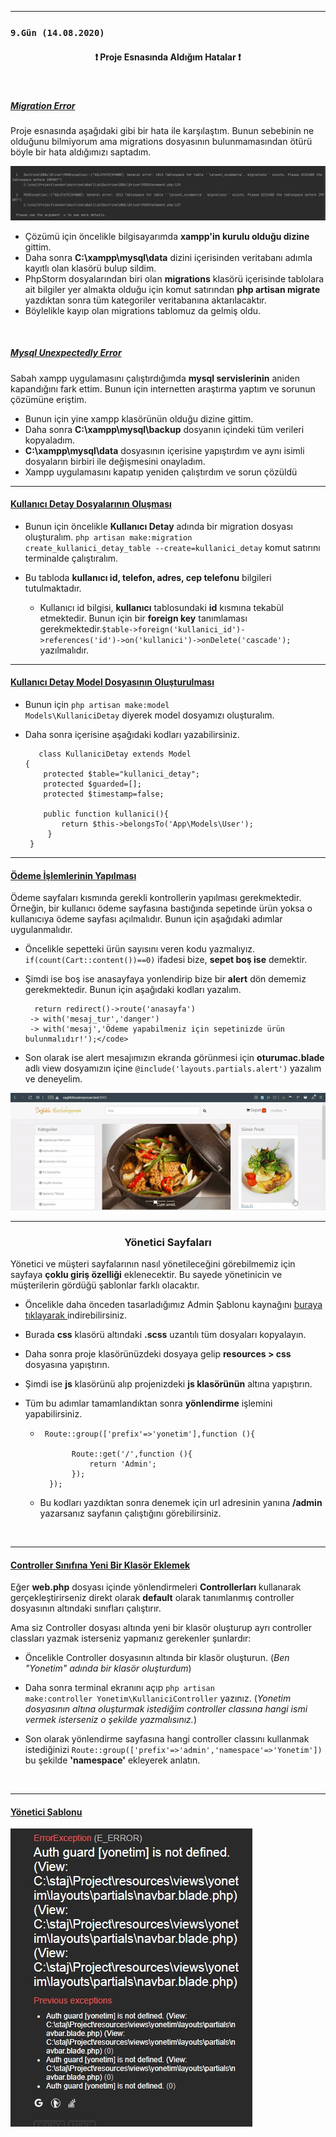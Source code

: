 <hr>
<h3><code>9.Gün (14.08.2020)</code></h3>

<h4 align="center">❗ Proje Esnasında Aldığım Hatalar ❗</h4>

</br><h5><ins>Migration Error</ins></h5>

Proje esnasında aşağıdaki gibi bir hata ile karşılaştım. Bunun sebebinin ne olduğunu bilmiyorum ama migrations dosyasının bulunmamasından ötürü böyle bir hata aldığımızı saptadım. 

![Migration Eror](/images/9-hata.jpg)

* Çözümü için öncelikle bilgisayarımda <b>xampp'in kurulu olduğu dizine</b> gittim.
* Daha sonra <b>C:\xampp\mysql\data</b> dizini içerisinden veritabanı adımla kayıtlı olan klasörü bulup sildim.
* PhpStorm dosyalarından biri olan <b>migrations</b> klasörü içerisinde tablolara ait bilgiler yer almakta olduğu için komut satırından <b>php artisan migrate </b> yazdıktan sonra tüm kategoriler veritabanına aktarılacaktır.
* Böylelikle kayıp olan migrations tablomuz da gelmiş oldu.

</br><h5><ins>Mysql Unexpectedly Error</ins></h5>

Sabah xampp uygulamasını çalıştırdığımda  <b>mysql servislerinin</b> aniden kapandığını fark ettim. Bunun için internetten araştırma yaptım ve sorunun çözümüne eriştim.

* Bunun için yine xampp klasörünün olduğu dizine gittim.
* Daha sonra <b>C:\xampp\mysql\backup</b> dosyanın içindeki tüm verileri kopyaladım.
* <b>C:\xampp\mysql\data</b> dosyasının içerisine yapıştırdım ve aynı isimli dosyaların birbiri ile değişmesini onayladım.
* Xampp uygulamasını kapatıp yeniden çalıştırdım ve sorun çözüldü   


<hr><h4><ins> Kullanıcı Detay Dosyalarının Oluşması</ins></h4>

* Bunun için öncelikle <b>Kullanıcı Detay</b> adında bir migration dosyası oluşturalım. <code>php artisan make:migration create_kullanici_detay_table 
--create=kullanici_detay</code> komut satırını terminalde çalıştıralım.
* Bu tabloda <b>kullanıcı id, telefon, adres, cep telefonu</b> bilgileri tutulmaktadır.

	* Kullanıcı id bilgisi, <b>kullanıcı</b> tablosundaki <b>id</b> kısmına tekabül etmektedir. Bunun için bir <b>foreign key</b> tanımlaması gerekmektedir.<code>$table->foreign('kullanici_id')->references('id')->on('kullanici')->onDelete('cascade');</code> yazılmalıdır.

<hr><h4><ins> Kullanıcı Detay Model Dosyasının Oluşturulması</ins></h4>

* Bunun için <code>php artisan make:model Models\KullaniciDetay</code> diyerek model dosyamızı oluşturalım.
* Daha sonra içerisine aşağıdaki kodları yazabilirsiniz.

         class KullaniciDetay extends Model
      {
          protected $table="kullanici_detay";
          protected $guarded=[];
          protected $timestamp=false;

          public function kullanici(){
              return $this->belongsTo('App\Models\User');
           }
       }

<hr><h4><ins>Ödeme İşlemlerinin Yapılması</ins></h4>

Ödeme sayfaları kısmında gerekli kontrollerin yapılması gerekmektedir. Örneğin, bir kullanıcı ödeme sayfasına bastığında sepetinde ürün yoksa o kullanıcıya ödeme sayfası açılmalıdır. Bunun için aşağıdaki adımlar uygulanmalıdır.
* Öncelikle sepetteki ürün sayısını veren kodu yazmalıyız. <code>if(count(Cart::content())==0)</code> ifadesi bize, **sepet boş ise** demektir. 


* Şimdi ise boş ise anasayfaya yonlendirip bize bir **alert** dön dememiz gerekmektedir. Bunun için aşağıdaki kodları yazalım.
				
     	return redirect()->route('anasayfa')
       -> with('mesaj_tur','danger')
       -> with('mesaj','Ödeme yapabilmeniz için sepetinizde ürün bulunmalıdır!');</code>
       
* Son olarak ise alert mesajımızın ekranda görünmesi için <b>oturumac.blade</b> adlı view dosyamızın içine <code>@include('layouts.partials.alert')</code> yazalım ve deneyelim.

![Sepet Boş iken Ödeme Yapma](/gifs/9-odeme-sepet-bos.gif)

<hr><h3 align="center">Yönetici Sayfaları</h3>

Yönetici ve müşteri sayfalarının nasıl yönetileceğini görebilmemiz için sayfaya **çoklu giriş özelliği** eklenecektir. Bu sayede yönetinicin ve müşterilerin gördüğü şablonlar farklı olacaktır.

* Öncelikle daha önceden tasarladığımız Admin Şablonu kaynağını [buraya tıklayarak ]() indirebilirsiniz.
* Burada <b>css</b> klasörü altındaki <b>.scss</b> uzantılı tüm dosyaları kopyalayın.
* Daha sonra proje klasörünüzdeki dosyaya gelip <b>resources > css</b> dosyasına yapıştırın.
* Şimdi ise <b>js</b> klasörünü alıp projenizdeki <b>js klasörünün</b> altına yapıştırın.
* Tüm bu adımlar tamamlandıktan sonra **yönlendirme** işlemini yapabilirsiniz.
	
     *   	Route::group(['prefix'=>'yonetim'],function (){

                  Route::get('/',function (){
                      return 'Admin';
                  });
             });
             
	* Bu kodları yazdıktan sonra denemek için url adresinin yanına <b>/admin</b> yazarsanız sayfanın çalıştığını görebilirsiniz.

</br><hr><h4><ins>Controller Sınıfına Yeni Bir Klasör Eklemek</ins></h4>

Eğer **web.php** dosyası içinde yönlendirmeleri <b>Controllerları</b> kullanarak gerçekleştirirseniz direkt olarak <b>default</b> olarak tanımlanmış controller dosyasının altındaki sınıfları çalıştırır.

Ama siz Controller dosyası altında yeni bir klasör oluşturup ayrı controller classları yazmak isterseniz yapmanız gerekenler şunlardır:

* Öncelikle Controller dosyasının altında bir klasör oluşturun. (*Ben "Yonetim" adında bir klasör oluşturdum*)


* Daha sonra terminal ekranını açıp <code>php artisan make:controller Yonetim\KullaniciController</code> yazınız. (*Yonetim dosyasının altına oluşturmak istediğim controller classına hangi ismi vermek isterseniz o şekilde yazmalısınız.*)

* Son olarak yönlendirme sayfasına hangi controller classını kullanmak istediğinizi <code>Route::group(['prefix'=>'admin','namespace'=>'Yonetim'])</code> bu şekilde <b>'namespace'</b> ekleyerek anlatın.

</br><hr><h4><ins>Yönetici Şablonu</ins></h4>

![Yönetim Hata Şablonu](/images/9-yonetim-hata.jpg)
